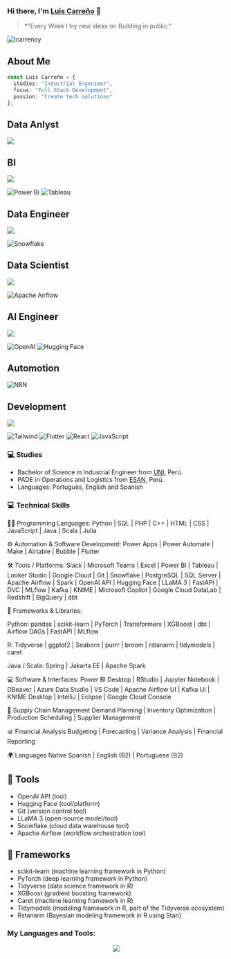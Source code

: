 
 ### Hi there, I'm [Luis Carreño](https://lcarrenoy.github.io) 👋
 > *"Every Week I try new ideas on Building in public."

<p align="left"> <img src="https://komarev.com/ghpvc/?username=lcarrenoy" alt="lcarrenoy" /> </p>

 ## About Me
```typescript
const Luis Carreño = {
  studies: "Industrial Engenieer",
  focus: "Full Stack Development",
  passion: "Create tech solutions"
};
```
## Data Anlyst
<p align="left">
<img src="https://skillicons.dev/icons?i=r,python,mysql,gcp,vscode,d3"/>
</p>


## BI
<img src="https://skillicons.dev/icons?i=gcp"/>

![Power Bi](https://img.shields.io/badge/power_bi-F2C811?style=for-the-badge&logo=powerbi&logoColor=black)
![Tableau](https://img.shields.io/badge/Tableau-%231877F2.svg?style=for-the-badge&logo=Tableau&logoColor=white)

## Data Engineer
<p align="left">
<img src="https://skillicons.dev/icons?i=github,git,powershell,vscode,postgres,kafka"/>
</p>

![Snowflake](https://img.shields.io/badge/GitHub-snowflake--mcp-blue)

## Data Scientist

<p align="left">
<img src="https://skillicons.dev/icons?i=r,python,mysql,postgres,github,git,powershell,vscode,kafka"/>

![Apache Airflow](https://img.shields.io/badge/Apache%20Airflow-017CEE?style=for-the-badge&logo=Apache%20Airflow&logoColor=white)

## AI Engineer
<p align="left">
<img src="https://skillicons.dev/icons?i=py,github,git,vscode"/>
 
![OpenAI](https://img.shields.io/badge/OpenAI-412991?style=for-the-badge&logo=openai&logoColor=white)
![Hugging Face](https://img.shields.io/badge/-HuggingFace-3B4252?style=flat&logo=huggingface&logoColor=)

## Automotion
![N8N](https://img.shields.io/badge/Website-n8n.io-blue)

## Development
<p align="left">
<img src="https://skillicons.dev/icons?i=html,css,js,react,figma"/>
 
![Tailwind](https://img.shields.io/badge/Tailwind_CSS-grey?style=for-the-badge&logo=tailwind-css&logoColor=38B2AC)
![Flutter](https://img.shields.io/badge/Flutter-02569B?style=for-the-badge&logo=flutter&logoColor=white)
![React](https://img.shields.io/badge/-ReactJs-61DAFB?logo=react&logoColor=white&style=for-the-badge)
<img alt="JavaScript" src="https://img.shields.io/badge/JavaScript-F7DF1E?style=for-the-badge&logo=javascript&logoColor=black" />


### 💻 Studies

- Bachelor of Science in Industrial Engineer from [UNI](https://portal.uni.edu.pe/#1), Perú.
- PADE in Operations and Logistics from [ESAN](https://www.esan.edu.pe/), Perú.
- Languages: Português, English and Spanish
  
### 💻 Technical Skills

🧑‍💻 Programming Languages:
Python | SQL | PHP | C++ | HTML | CSS | JavaScript | Java | Scala | Julia

⚙️ Automation & Software Development:
Power Apps | Power Automate | Make | Airtable | Bubble | Flutter

🛠 Tools / Platforms:
Slack | Microsoft Teams | Excel | Power BI | Tableau | Looker Studio | Google Cloud | Git | Snowflake | PostgreSQL | SQL Server | Apache Airflow | Spark | OpenAI API | Hugging Face | LLaMA 3 | FastAPI | DVC | MLflow | Kafka | KNIME | Microsoft Copilot | Google Cloud DataLab | Redshift | BigQuery | dbt

🧱 Frameworks & Libraries:

Python: pandas | scikit-learn | PyTorch | Transformers | XGBoost | dbt | Airflow DAGs | FastAPI | MLflow

R: Tidyverse | ggplot2 | Seaborn | purrr | broom | rstanarm | tidymodels | caret

Java / Scala: Spring | Jakarta EE | Apache Spark

💻 Software & Interfaces:
Power BI Desktop | RStudio | Jupyter Notebook | DBeaver | Azure Data Studio | VS Code | Apache Airflow UI | Kafka UI | KNIME Desktop | IntelliJ | Eclipse | Google Cloud Console

🚚 Supply Chain Management
Demand Planning | Inventory Optimization | Production Scheduling | Supplier Management

📊 Financial Analysis
Budgeting | Forecasting | Variance Analysis | Financial Reporting

🌍 Languages
Native Spanish | English (B2) | Portuguese (B2)

## 🔧 Tools
 - OpenAI API (tool)
 - Hugging Face (tool/platform)
 - Git (version control tool)
 - LLaMA 3 (open-source model/tool)
 - Snowflake (cloud data warehouse tool)
 - Apache Airflow (workflow orchestration tool)

## 🧱 Frameworks
- scikit-learn (machine learning framework in Python)
- PyTorch (deep learning framework in Python)
- Tidyverse (data science framework in R)
- XGBoost (gradient boosting framework)
- Caret (machine learning framework in R)
- Tidymodels (modeling framework in R, part of the Tidyverse ecosystem)
- Rstanarm (Bayesian modeling framework in R using Stan)



</div>


<h3>My Languages and Tools:</h3>

<p align="center">
<img src="https://skillicons.dev/icons?i=html,css,js,ts,nextjs,react,figma,git,nodejs,postgres,py,tailwind,vscode,visualstudio,vercel,supabase,powershell,mysql,express,docker,npm,cursor"/>
</p>



<!--END_SECTION:waka-->

